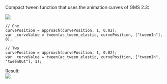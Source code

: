 Compact tween function that uses the animation curves of GMS 2.3:  

![](https://i.imgur.com/tMrOMup.png)  

```gml
// One
curvePosition = approach(curvePosition, 1, 0.02);
var _curveValue = tween(ac_tween_elastic, curvePosition, ["tweenIn"], 0);

// Two
curvePosition = approach(curvePosition, 1, 0.02);
var _curveValue = tween(ac_tween_elastic, curvePosition, ["tweenIn", "tweenOut"], 1);
```

Result:  
![](https://i.imgur.com/xrrzRhZ.gif)
